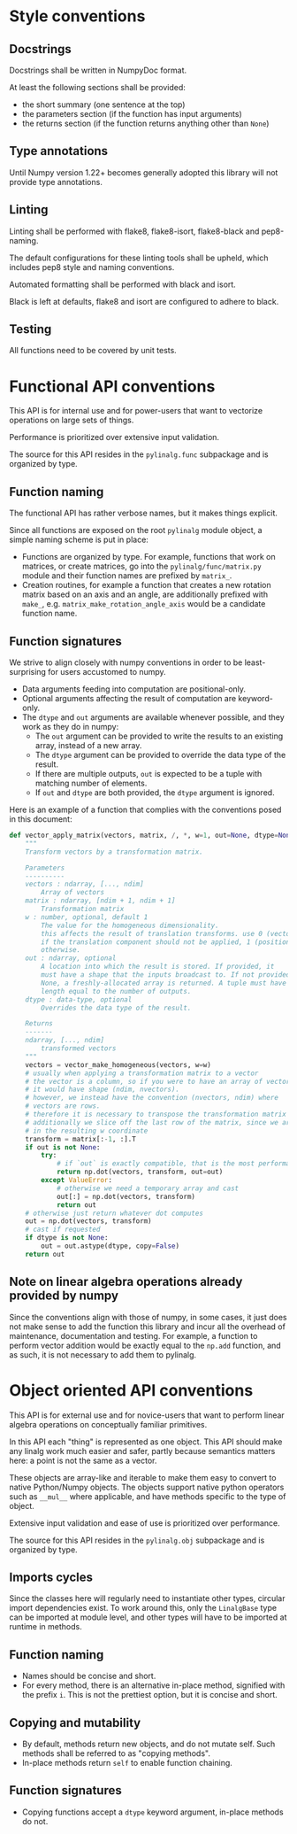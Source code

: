 # Style conventions

## Docstrings

Docstrings shall be written in NumpyDoc format.

At least the following sections shall be provided:

* the short summary (one sentence at the top)
* the parameters section (if the function has input arguments)
* the returns section (if the function returns anything other than `None`)

## Type annotations

Until Numpy version 1.22+ becomes generally adopted this library will not provide type annotations.

## Linting

Linting shall be performed with flake8, flake8-isort, flake8-black and pep8-naming.

The default configurations for these linting tools shall be upheld, which includes
pep8 style and naming conventions.

Automated formatting shall be performed with black and isort.

Black is left at defaults, flake8 and isort are configured to adhere to black.

## Testing

All functions need to be covered by unit tests.


# Functional API conventions

This API is for internal use and for power-users that want to
vectorize operations on large sets of things.

Performance is prioritized over extensive input validation.

The source for this API resides in the `pylinalg.func` subpackage and is organized
by type.

## Function naming

The functional API has rather verbose names, but it makes things
explicit.

Since all functions are exposed on the root `pylinalg` module object,
a simple naming scheme is put in place:

* Functions are organized by type. For example, functions that work on
  matrices, or create matrices, go into the `pylinalg/func/matrix.py` module
  and their function names are prefixed by `matrix_`.
* Creation routines, for example a function that creates a new rotation matrix
  based on an axis and an angle, are additionally prefixed with `make_`, e.g.
  `matrix_make_rotation_angle_axis` would be a candidate function name.

## Function signatures

We strive to align closely with numpy conventions in order to be least-surprising
for users accustomed to numpy.

* Data arguments feeding into computation are positional-only.
* Optional arguments affecting the result of computation are keyword-only.
* The `dtype` and `out` arguments are available whenever possible, and they
  work as they do in numpy:
  * The `out` argument can be provided to write the results to an existing array,
    instead of a new array.
  * The `dtype` argument can be provided to override the data type of the result.
  * If there are multiple outputs, `out` is expected to be a tuple
    with matching number of elements.
  * If `out` and `dtype` are both provided, the `dtype` argument is ignored.

Here is an example of a function that complies with the conventions posed in
this document:

```python
def vector_apply_matrix(vectors, matrix, /, *, w=1, out=None, dtype=None):
    """
    Transform vectors by a transformation matrix.

    Parameters
    ----------
    vectors : ndarray, [..., ndim]
        Array of vectors
    matrix : ndarray, [ndim + 1, ndim + 1]
        Transformation matrix
    w : number, optional, default 1
        The value for the homogeneous dimensionality.
        this affects the result of translation transforms. use 0 (vectors)
        if the translation component should not be applied, 1 (positions)
        otherwise.
    out : ndarray, optional
        A location into which the result is stored. If provided, it
        must have a shape that the inputs broadcast to. If not provided or
        None, a freshly-allocated array is returned. A tuple must have
        length equal to the number of outputs.
    dtype : data-type, optional
        Overrides the data type of the result.

    Returns
    -------
    ndarray, [..., ndim]
        transformed vectors
    """
    vectors = vector_make_homogeneous(vectors, w=w)
    # usually when applying a transformation matrix to a vector
    # the vector is a column, so if you were to have an array of vectors
    # it would have shape (ndim, nvectors).
    # however, we instead have the convention (nvectors, ndim) where
    # vectors are rows.
    # therefore it is necessary to transpose the transformation matrix
    # additionally we slice off the last row of the matrix, since we are not interested
    # in the resulting w coordinate
    transform = matrix[:-1, :].T
    if out is not None:
        try:
            # if `out` is exactly compatible, that is the most performant
            return np.dot(vectors, transform, out=out)
        except ValueError:
            # otherwise we need a temporary array and cast
            out[:] = np.dot(vectors, transform)
            return out
    # otherwise just return whatever dot computes
    out = np.dot(vectors, transform)
    # cast if requested
    if dtype is not None:
        out = out.astype(dtype, copy=False)
    return out
```

## Note on linear algebra operations already provided by numpy

Since the conventions align with those of numpy, in some cases, it just
does not make sense to add the function this library and incur all the overhead
of maintenance, documentation and testing. For example, a function to perform
vector addition would be exactly equal to the `np.add` function, and as such,
it is not necessary to add them to pylinalg.

# Object oriented API conventions

This API is for external use and for novice-users that want to
perform linear algebra operations on conceptually familiar primitives.

In this API each "thing" is represented as one object. 
This API should make any linalg work much easier and safer, partly
because semantics matters here: a point is not the same as a vector.

These objects are array-like and iterable to make them easy to
convert to native Python/Numpy objects. The objects support native python
operators such as `__mul__` where applicable, and have methods
specific to the type of object.

Extensive input validation and ease of use is prioritized over performance.

The source for this API resides in the `pylinalg.obj` subpackage and is organized
by type.

## Imports cycles

Since the classes here will regularly need to instantiate other types,
circular import dependencies exist. To work around this, only the `LinalgBase`
type can be imported at module level, and other types will have to be imported
at runtime in methods.

## Function naming

* Names should be concise and short.
* For every method, there is an alternative in-place method, signified
  with the prefix `i`. This is not the prettiest option, but it is
  concise and short.

## Copying and mutability

* By default, methods return new objects, and do not mutate self. Such
  methods shall be referred to as "copying methods".
* In-place methods return `self` to enable function chaining.

## Function signatures

* Copying functions accept a `dtype` keyword argument, in-place methods do not.
